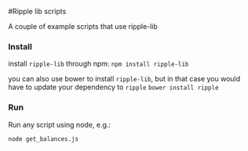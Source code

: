 #Ripple lib scripts

A couple of example scripts that use ripple-lib

### Install
install `ripple-lib` through npm:
`npm install ripple-lib`

you can also use bower to install `ripple-lib`, but in that case you would have to update your dependency to `ripple`
`bower install ripple`

### Run

Run any script using node, e.g.:

`node get_balances.js`